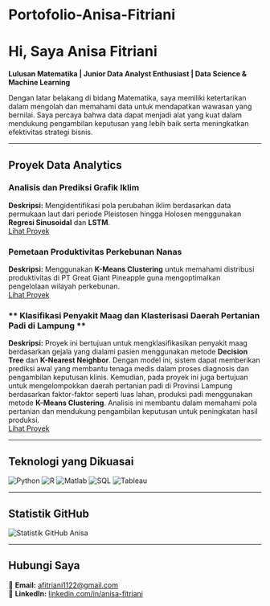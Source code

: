 # Portofolio-Anisa-Fitriani

# Hi, Saya Anisa Fitriani

**Lulusan Matematika | Junior Data Analyst Enthusiast | Data Science & Machine Learning**

Dengan latar belakang di bidang Matematika, saya memiliki ketertarikan dalam mengolah dan memahami data untuk mendapatkan wawasan yang bernilai. Saya percaya bahwa data dapat menjadi alat yang kuat dalam mendukung pengambilan keputusan yang lebih baik serta meningkatkan efektivitas strategi bisnis.

---

## Proyek Data Analytics

### **Analisis dan Prediksi Grafik Iklim**
**Deskripsi:** Mengidentifikasi pola perubahan iklim berdasarkan data permukaan laut dari periode Pleistosen hingga Holosen menggunakan **Regresi Sinusoidal** dan **LSTM**.  
[Lihat Proyek](https://github.com/username/proyek-iklim)

### **Pemetaan Produktivitas Perkebunan Nanas**
**Deskripsi:** Menggunakan **K-Means Clustering** untuk memahami distribusi produktivitas di PT Great Giant Pineapple guna mengoptimalkan pengelolaan wilayah perkebunan.  
[Lihat Proyek](https://github.com/username/proyek-nanas)

### ** Klasifikasi Penyakit Maag dan Klasterisasi Daerah Pertanian Padi di Lampung **
**Deskripsi:** Proyek ini bertujuan untuk mengklasifikasikan penyakit maag berdasarkan gejala yang dialami pasien menggunakan metode **Decision Tree** dan **K-Nearest Neighbor**. Dengan model ini, sistem dapat memberikan prediksi awal yang membantu tenaga medis dalam proses diagnosis dan pengambilan keputusan klinis. Kemudian, pada proyek ini juga bertujuan untuk mengelompokkan daerah pertanian padi di Provinsi Lampung berdasarkan faktor-faktor seperti luas lahan, produksi padi menggunakan metode **K-Means Clustering**. Analisis ini membantu dalam memahami pola pertanian dan mendukung pengambilan keputusan untuk peningkatan hasil produksi.  
[Lihat Proyek](https://github.com/anisafitriani1122/Proyek-Tugas-Besar_Pembelajaran-Mesin)

---

## Teknologi yang Dikuasai

![Python](https://img.shields.io/badge/-Python-3776AB?logo=python&logoColor=white)
![R](https://img.shields.io/badge/-R-276DC3?logo=r&logoColor=white)
![Matlab](https://img.shields.io/badge/-Matlab-0076A8?logo=mathworks&logoColor=white)
![SQL](https://img.shields.io/badge/-SQL-4479A1?logo=postgresql&logoColor=white)
![Tableau](https://img.shields.io/badge/-Tableau-E97627?logo=tableau&logoColor=white)

---

## Statistik GitHub

![Statistik GitHub Anisa](https://github-readme-stats.vercel.app/api?username=anisafitriani1122&show_icons=true&theme=tokyonight)

---

## Hubungi Saya
📧 **Email:** afitriani1122@gmail.com  
🔗 **LinkedIn:** [linkedin.com/in/anisa-fitriani](https://linkedin.com/in/anisa-fitriani-12932428a)
